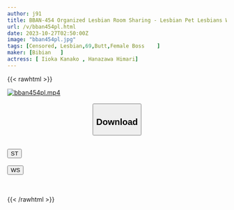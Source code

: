 ```yaml
---
author: j91
title: BBAN-454 Organized Lesbian Room Sharing - Lesbian Pet Lesbians Who Have Fallen From The Relationship Between Boss And Subordinate To Absolute Obedience Between Master And Slave
url: /v/bban454pl.html
date: 2023-10-27T02:50:00Z
image: "bban454pl.jpg"
tags: [Censored, Lesbian,69,Butt,Female Boss	]
maker: [Bibian   ]
actress: [ Iioka Kanako , Hanazawa Himari]
---
```



{{< rawhtml >}}

<div class="video" data-videoid="eVkv29QYQGIY3LL">
    <a href="javascript:;">
        <img src="https://my.j91.asia/v/bban454pl.jpg" width="WIDTH" height="HEIGHT" alt="bban454pl.mp4" loading="lazy">
    </a>
</div>

<script type="text/javascript" src="https://j91.asia/asset/on-demand-st.js"></script>

<br>
  <link rel="stylesheet" href="https://j91.asia/asset/bs5.css">
  
  <center>
  <button class="btn btn-primary" type="button" data-bs-toggle="collapse" data-bs-target=".multi-collapse" aria-expanded="false" aria-controls="multiCollapseExample1 multiCollapseExample2"><h2>Download</h2></button></center>
</p>
<div class="row">
  <div class="col">
    <div class="collapse multi-collapse" id="multiCollapseExample1">
      <div class="card card-body">
	      	      <br>
<div class="buttons">  
<a href="https://streamtape.to/v/eVkv29QYQGIY3LL"><button class="btn-hover color-3"><i class="fa fa-download"></i> ST</button></a></div>
    </div>
  </div>
</div>
  <div class="col">
    <div class="collapse multi-collapse" id="multiCollapseExample2">
      <div class="card card-body">
	      <br>
<div class="buttons">
    <a href="https://wolfstream.tv/amj1opmk1l8p"><button class="btn-hover color-9"><i class="fa fa-download"></i> WS</button></a></div>
<br><br>
      </div>
    </div>
  </div>
</div>

{{< /rawhtml >}}